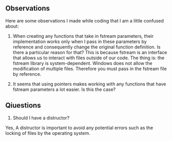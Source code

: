 ## Observations
Here are some observations I made while coding that I am a little confused about:
1. When creating any functions that take in fstream parameters, their implementation works only when I pass in these parameters by reference and consequently change the original function definition. Is there a particular reason for that?
This is because fstream is an interface that allows us to interact with files outside of our code. The thing is: the fstream library is system-dependent. Windows does not allow the modification of multiple files. Therefore you must pass in the fstream file by reference.

2. It seems that using pointers makes working with any functions that have fstream parameters a lot easier. Is this the case?

## Qiuestions
1. Should I have a distructor?

Yes, A distructor is important to avoid any potential errors such as the locking of files by the operating system.
